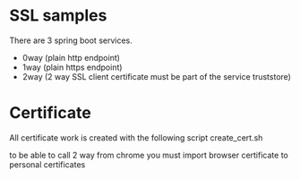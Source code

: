 # SSL samples
There are 3 spring boot services. 
* 0way (plain http endpoint)
* 1way (plain https endpoint)
* 2way (2 way SSL client certificate must be part of the service truststore)

# Certificate
All certificate work is created with the following script create_cert.sh

to be able to call 2 way from chrome you must import browser certificate to personal certificates